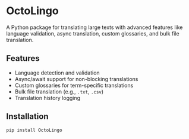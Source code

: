 # OctoLingo

A Python package for translating large texts with advanced features like language validation, async translation, custom glossaries, and bulk file translation.

## Features
- Language detection and validation
- Async/await support for non-blocking translations
- Custom glossaries for term-specific translations
- Bulk file translation (e.g., `.txt`, `.csv`)
- Translation history logging

## Installation
```bash
pip install OctoLingo